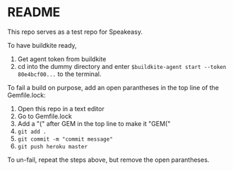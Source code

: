 # README





This repo serves as a test repo for Speakeasy.

To have buildkite ready,
1. Get agent token from buildkite
2. cd into the dummy directory and enter `$buildkite-agent start --token 80e4bcf00...` to the terminal.

To fail a build on purpose, add an open parantheses in the top line of the Gemfile.lock:
1. Open this repo in a text editor
1. Go to Gemfile.lock
1. Add a "(" after GEM in the top line to make it "GEM("
1. `git add .`
1. `git commit -m "commit message"`
1. `git push heroku master`



To un-fail, repeat the steps above, but remove the open parantheses.
